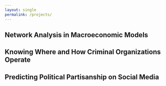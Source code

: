```yaml
---
layout: single
permalink: /projects/
---
```



## Network Analysis in Macroeconomic Models

## Knowing Where and How Criminal Organizations Operate 

## Predicting Political Partisanship on Social Media
